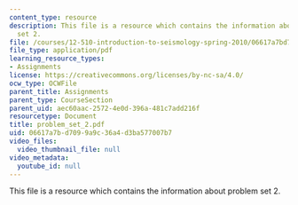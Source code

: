 ```yaml
---
content_type: resource
description: This file is a resource which contains the information about problem
  set 2.
file: /courses/12-510-introduction-to-seismology-spring-2010/06617a7bd7099a9c36a4d3ba577007b7_problem_set_2.pdf
file_type: application/pdf
learning_resource_types:
- Assignments
license: https://creativecommons.org/licenses/by-nc-sa/4.0/
ocw_type: OCWFile
parent_title: Assignments
parent_type: CourseSection
parent_uid: aec60aac-2572-4e0d-396a-481c7add216f
resourcetype: Document
title: problem_set_2.pdf
uid: 06617a7b-d709-9a9c-36a4-d3ba577007b7
video_files:
  video_thumbnail_file: null
video_metadata:
  youtube_id: null
---
```

This file is a resource which contains the information about problem set 2.